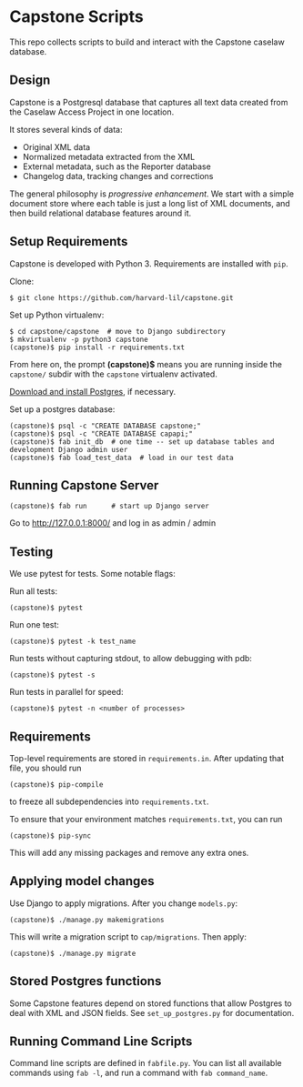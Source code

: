 Capstone Scripts
================

This repo collects scripts to build and interact with the Capstone caselaw database.

Design
------

Capstone is a Postgresql database that captures all text data created from the Caselaw Access Project
in one location.

It stores several kinds of data:

* Original XML data
* Normalized metadata extracted from the XML
* External metadata, such as the Reporter database
* Changelog data, tracking changes and corrections

The general philosophy is *progressive enhancement*. We start with a simple document store where
each table is just a long list of XML documents, and then build relational database features around
it.

Setup Requirements
------------------

Capstone is developed with Python 3. Requirements are installed with `pip`.

Clone:

    $ git clone https://github.com/harvard-lil/capstone.git
    
Set up Python virtualenv:
    
    $ cd capstone/capstone  # move to Django subdirectory
    $ mkvirtualenv -p python3 capstone
    (capstone)$ pip install -r requirements.txt

From here on, the prompt **(capstone)$** means you are running inside the `capstone/` subdir with
the `capstone` virtualenv activated.

[Download and install Postgres](https://www.postgresql.org/download/), if necessary.

Set up a postgres database:

    (capstone)$ psql -c "CREATE DATABASE capstone;"
    (capstone)$ psql -c "CREATE DATABASE capapi;"
    (capstone)$ fab init_db  # one time -- set up database tables and development Django admin user
    (capstone)$ fab load_test_data  # load in our test data

Running Capstone Server
-----------------------
    
    (capstone)$ fab run      # start up Django server

Go to http://127.0.0.1:8000/ and log in as admin / admin

Testing
-------

We use pytest for tests. Some notable flags:

Run all tests:

    (capstone)$ pytest

Run one test:

    (capstone)$ pytest -k test_name
     
Run tests without capturing stdout, to allow debugging with pdb:

    (capstone)$ pytest -s
    
Run tests in parallel for speed:

    (capstone)$ pytest -n <number of processes>

Requirements
------------

Top-level requirements are stored in `requirements.in`. After updating that file, you should run

    (capstone)$ pip-compile
    
to freeze all subdependencies into `requirements.txt`.

To ensure that your environment matches `requirements.txt`, you can run

    (capstone)$ pip-sync
    
This will add any missing packages and remove any extra ones.

Applying model changes
----------------------

Use Django to apply migrations. After you change `models.py`:

    (capstone)$ ./manage.py makemigrations
    
This will write a migration script to `cap/migrations`. Then apply:

    (capstone)$ ./manage.py migrate
    
Stored Postgres functions
-------------------------

Some Capstone features depend on stored functions that allow Postgres to deal with XML and JSON fields.
See `set_up_postgres.py` for documentation.

Running Command Line Scripts
----------------------------

Command line scripts are defined in `fabfile.py`. You can list all available commands using `fab -l`, and run a
command with `fab command_name`.